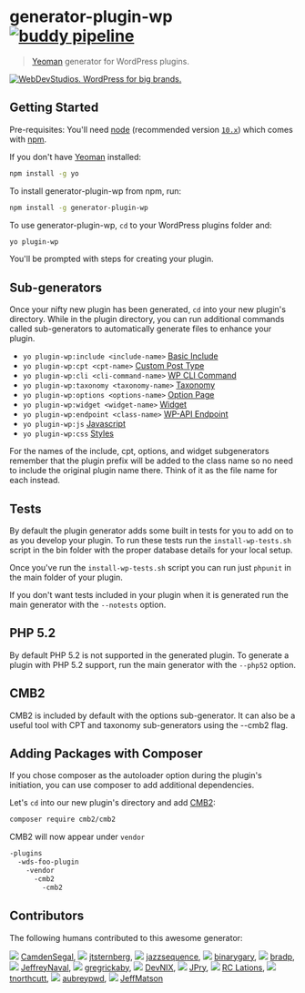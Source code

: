 # generator-plugin-wp [![buddy pipeline](https://app.buddy.works/webdevstudios/generator-plugin-wp/pipelines/pipeline/226897/badge.svg?token=b19f7845d92cd278783aaf2a268140f517c248d43cedbb5b5b9243d5c3fee2a0 "buddy pipeline")](https://app.buddy.works/webdevstudios/generator-plugin-wp/pipelines/pipeline/226897)


> [Yeoman](http://yeoman.io) generator for WordPress plugins.

<a href="https://webdevstudios.com/contact/"><img src="https://webdevstudios.com/wp-content/uploads/2018/04/wds-github-banner.png" alt="WebDevStudios. WordPress for big brands."></a>

## Getting Started

Pre-requisites: You'll need [node](https://nodejs.org/) (recommended version [`10.x`](https://nodejs.org/download/release/latest-v10.x/)) which comes
with [npm](https://github.com/npm/npm#super-easy-install).

If you don't have [Yeoman](http://yeoman.io/) installed:

```bash
npm install -g yo
```

To install generator-plugin-wp from npm, run:

```bash
npm install -g generator-plugin-wp
```

To use generator-plugin-wp, `cd` to your WordPress plugins folder and:

```bash
yo plugin-wp
```
You'll be prompted with steps for creating your plugin.

## Sub-generators

Once your nifty new plugin has been generated, `cd` into your new plugin's
directory. While in the plugin directory, you can run additional commands
called sub-generators to automatically generate files to enhance your plugin.

* `yo plugin-wp:include <include-name>` [Basic Include](include/README.md)
* `yo plugin-wp:cpt <cpt-name>` [Custom Post Type](cpt/README.md)
* `yo plugin-wp:cli <cli-command-name>` [WP CLI Command](cli/README.md)
* `yo plugin-wp:taxonomy <taxonomy-name>` [Taxonomy](taxonomy/README.md)
* `yo plugin-wp:options <options-name>` [Option Page](options/README.md)
* `yo plugin-wp:widget <widget-name>` [Widget](widget/README.md)
* `yo plugin-wp:endpoint <class-name>` [WP-API Endpoint](endpoint/README.md)
* `yo plugin-wp:js` [Javascript](js/README.md)
* `yo plugin-wp:css` [Styles](css/README.md)

For the names of the include, cpt, options, and widget subgenerators remember
that the plugin prefix will be added to the class name so no need to include the
original plugin name there. Think of it as the file name for each instead.

## Tests

By default the plugin generator adds some built in tests for you to add on to as
you develop your plugin. To run these tests run the `install-wp-tests.sh` script
in the bin folder with the proper database details for your local setup.

Once you've run the `install-wp-tests.sh` script you can run just `phpunit` in
the main folder of your plugin.

If you don't want tests included in your plugin when it is generated run the
main generator with the `--notests` option.

## PHP 5.2

By default PHP 5.2 is not supported in the generated plugin. To generate a plugin
with PHP 5.2 support, run the main generator with the `--php52` option.

## CMB2
CMB2 is included by default with the options sub-generator. It can also be a useful tool with CPT and taxonomy sub-generators using the --cmb2 flag. 

## Adding Packages with Composer

If you chose composer as the autoloader option during the plugin's initiation,
you can use composer to add additional dependencies.

Let's `cd` into our new plugin's directory and add [CMB2](https://github.com/CMB2/CMB2):

```bash
composer require cmb2/cmb2
```

CMB2 will now appear under `vendor`

```bash
-plugins
  -wds-foo-plugin
    -vendor
      -cmb2
        -cmb2
```

## Contributors
The following humans contributed to this awesome generator:

![](https://avatars1.githubusercontent.com/u/804253?v=3&s=20) [CamdenSegal](https://github.com/CamdenSegal), ![](https://avatars0.githubusercontent.com/u/1098900?v=3&s=20) [jtsternberg](https://github.com/jtsternberg), ![](https://avatars2.githubusercontent.com/u/991511?v=3&s=20) [jazzsequence](https://github.com/jazzsequence), ![](https://avatars1.githubusercontent.com/u/16279215?v=3&s=20) [binarygary](https://github.com/binarygary), ![](https://avatars1.githubusercontent.com/u/66798?v=3&s=20) [bradp](https://github.com/bradp), ![](https://avatars3.githubusercontent.com/u/720377?v=3&s=20) [JeffreyNaval](https://github.com/JeffreyNaval), ![](https://avatars1.githubusercontent.com/u/200280?v=3&s=20) [gregrickaby](https://github.com/gregrickaby), ![](https://avatars0.githubusercontent.com/u/1777519?v=3&s=20) [DevNIX](https://github.com/DevNIX), ![](https://avatars2.githubusercontent.com/u/871924?v=3&s=20) [JPry](https://github.com/JPry), ![](https://avatars2.githubusercontent.com/u/2522431?v=3&s=20) [RC Lations](https://github.com/rclations), ![](https://avatars2.githubusercontent.com/u/796639?v=3&s=20) [tnorthcutt](https://github.com/tnorthcutt), ![](https://avatars2.githubusercontent.com/u/1753298?v=3&s=20) [aubreypwd](https://github.com/aubreypwd), ![](https://avatars2.githubusercontent.com/u/6805601?v=3&s=20) [JeffMatson](https://github.com/JeffMatson)
